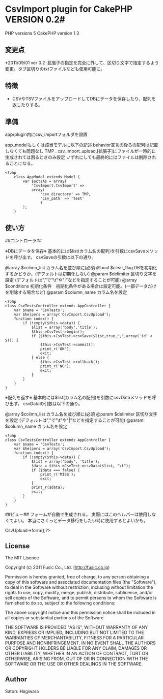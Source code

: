 # CsvImport plugin for CakePHP VERSION 0.2#
PHP versions  5
CakePHP version 1.3

## 変更点 ##

*2011/09/01 ver 0.2 :拡張子の指定を完全に外して、区切り文字で指定するよう変更。タブ区切りのtxtファイルなども使用可能に。


## 特徴 ##

* CSVやTSVファイルをアップロードしてDBにデータを保存したり、配列を返したりする。

## 準備 ##

app/plugin内にcsv_importフォルダを設置

app_modelもしくは該当モデルに以下の記述
behavior宣言の後ろの配列は記載しなくても問題なし
TMP . csv_import_upload.[拡張子]にファイルが一時的に生成されては困るときのみ設定
いずれにしても最終的にはファイルは削除されることになる。

    <?php
        class AppModel extends Model {
            var $actsAs = array(
                'CsvImport.CsvImport' =>
                array(
                    'csv_directory' => TMP,
                    'csv_path' => 'test'
                    )
            );
        }

## 使い方 ##
##コントローラ##

※DBにデータを保存※
基本的には$list(カラム名の配列)を引数にcsvSaveメソッドを呼び出す。
csvSaveの引数は以下の通り。

@array $colimn_list カラム名を並び順に(必須
@bool $clear_flag DBを初期化するかどうか。(デフォルトは初期化しない)
@param $delimiter 区切り文字を設定 (デフォルトは","で"\t"や"|"などを指定することが可能)
@array $conditions 初期化条件　初期化条件がある場合は設定可能。(一部データだけを削除する場合など)
@param $column_name カラム名を設定

    <?php
    class CsvTestsController extends AppController {
        var $name = 'CsvTests';
        var $helpers = array('CsvImport.CsvUpload');
        function index() {
            if (!empty($this->data)) {
                $list = array('body','title');
                $this->CsvTest->begin();
                if ($this->CsvTest->csvSave($list,true,",",array('id' < 5))) {
                    $this->CsvTest->commit();
                    print_r('OK');
                    exit;
                } else {
                    $this->CsvTest->rollback();
                    print_r('NG');
                    exit;
                }
            }
        }
    }

※配列を返す※
基本的には$list(カラム名の配列)を引数にcsvDataメソッドを呼び出す。
csvDataの引数は以下の通り。

@array $colimn_list カラム名を並び順に(必須
@param $delimiter 区切り文字を設定 (デフォルトは","で"\t"や"|"などを指定することが可能)
@param $column_name カラム名を設定

    <?php
    class CsvTestsController extends AppController {
        var $name = 'CsvTests';
        var $helpers = array('CsvImport.CsvUpload');
        function index() {
            if (!empty($this->data)) {
                $list = array('body', 'title');
                $data = $this->CsvTest->csvData($list, "\t");
                if ($data === false) {
                    print_r('MISS');
                    exit;
                }
                print_r($data);
                exit;
            }
        }
    }

##ビュー##
フォームが自動で生成される。
実際にはこのヘルパーは使用しなくてよい。
本当にさくっとデータ移行をしたい時に使用するとよいかも。

<?php echo $this->CsvUpload->form();?>




## License ##

The MIT Lisence

Copyright (c) 2011 Fusic Co., Ltd. (http://fusic.co.jp)

Permission is hereby granted, free of charge, to any person obtaining a copy of this software and associated documentation files (the "Software"), to deal in the Software without restriction, including without limitation the rights to use, copy, modify, merge, publish, distribute, sublicense, and/or sell copies of the Software, and to permit persons to whom the Software is furnished to do so, subject to the following conditions:

The above copyright notice and this permission notice shall be included in all copies or substantial portions of the Software.

THE SOFTWARE IS PROVIDED "AS IS", WITHOUT WARRANTY OF ANY KIND, EXPRESS OR IMPLIED, INCLUDING BUT NOT LIMITED TO THE WARRANTIES OF MERCHANTABILITY, FITNESS FOR A PARTICULAR PURPOSE AND NONINFRINGEMENT. IN NO EVENT SHALL THE AUTHORS OR COPYRIGHT HOLDERS BE LIABLE FOR ANY CLAIM, DAMAGES OR OTHER LIABILITY, WHETHER IN AN ACTION OF CONTRACT, TORT OR OTHERWISE, ARISING FROM, OUT OF OR IN CONNECTION WITH THE SOFTWARE OR THE USE OR OTHER DEALINGS IN THE SOFTWARE.

## Author ##

Satoru Hagiwara